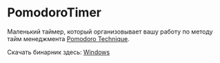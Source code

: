 PomodoroTimer
=============

Маленький таймер, который организовывает вашу работу по методу тайм менеджмента 
[Pomodoro Technique](http://www.pomodorotechnique.com/get-started/).

Скачать бинарник здесь: [Windows](https://dl.dropbox.com/u/76515375/Upload/Pomodoro%20Timer/SetupPomodoro.msi)
